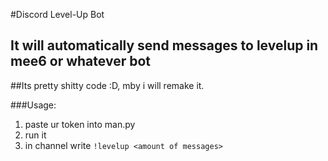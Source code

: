 #Discord Level-Up Bot
## It will automatically send messages to levelup in mee6 or whatever bot
##Its pretty shitty code :D, mby i will remake it.

###Usage:
1. paste ur token into man.py
2. run it
3. in channel write `!levelup <amount of messages>`
